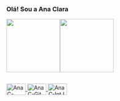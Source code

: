 ### Olá! Sou a Ana Clara

  <a href="https://github.com/AnaClaraFag">
        <img height="140em" src="https://github-readme-stats.vercel.app/api?username=AnaClaraFag&show_icons=true&theme=flag-india&include_all_commits=true&icon_color=flag-india" style="max-width:100%;"><img height="140em" src="https://github-readme-stats.vercel.app/api/top-langs/?username=AnaClaraFag&langs_count=10&layout=compact&theme=flag-india" style="max-width:1000%;">

  ##
  <div>
    <img align="center" alt="AnaC-Kotlin" height="30" width="50" src="https://cdn.jsdelivr.net/gh/devicons/devicon/icons/kotlin/kotlin-original.svg" />
    <img align="center" alt="AnaC-Git" height="30" width="50" src="https://cdn.jsdelivr.net/gh/devicons/devicon/icons/github/github-original-wordmark.svg" />
    <img align="center" alt="AnaC-IntJ" height="30" width="50" src="https://cdn.jsdelivr.net/gh/devicons/devicon/icons/intellij/intellij-original.svg" />
  </div>
  
 
  




